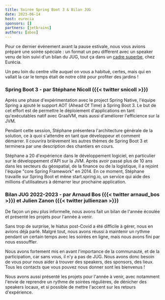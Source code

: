 ```yaml
---
title: Soirée Spring Boot 3 & Bilan JUG
date: 2023-06-14
host: eurecia
sponsors: []
partners: [jetbrains]
authors: [abos]
---
```


Pour ce dernier événement avant la pause estivale, nous vous avions préparé une soirée
spéciale : un format un peu différent avec un speaker venu de loin suivi d'un bilan du
JUG, tout ça dans un [cadre superbe](https://twitter.com/toulousejug/status/1669248945351000064),
chez Eurécia.

Un peu loin du centre ville auquel on vous a habitué, certes, mais qui en vallait la
car le temps était de notre côté pour profiter des jardins !

### Spring Boot 3 - par Stéphane Nicoll ({{< twitter snicoll >}})

Après une phase d'expérimentation avec le project Spring Native, l'équipe Spring a ajouté le support AOT (Ahead Of Time) à Spring Boot 3. Le but de cet effort est de permettre le déploiement d'applications en tant qu'exécutables natif avec GraalVM, mais aussi d'améliorer l'efficience sur la JVM.

Pendant cette session, Stéphane présentera l'architecture générale de la solution, ce à quoi s'attendre en tant que développeur et comment démarrer. Il couvrira brièvement les autres thèmes de Spring Boot 3 et terminera par une description des chantiers en cours.

Stéphane a 20 d'expérience dans le développement logiciel, en particulier sur le développement d'API sur la JVM.
Après avoir passé plus de 10 ans dans les secteurs du géospatial, de la finance ou de la logistique, il a rejoint l'équipe "core Spring Framework" en 2014.
En ce moment, Stéphane travaille sur Spring Boot et mène start.spring.io, un service qui aide des millions d'utilisateurs à démarrer leur prochaine application.

### Bilan JUG 2022-2023 - par Arnaud Bos ({{< twitter arnaud_bos >}}) et Julien Zanon ({{< twitter jullienzan >}})

De façon un peu plus informelle, nous avons fait un bilan de l'année écoulée et présenté
les projets pour l'année à venir.

Sans trop de surprise, le hiatus post-Covid a été difficile à gérer, nous en avions déjà
parlé. Malgré tout, nous avons réussi à maintenir un rythme pendant un certain temps avec
les soirées en ligne, mais nous avons fini par nous essouffler.

Nous avons fortement mis en avant l'importance de la communauté, et de la participation,
car sans vous, il n'y a pas de JUG. Nous avons donc besoin de vous pour nous aider à
trouver des speakers, des sponsors, des lieux. Tous les contacts que vous pouvez nous
donner sont les bienvenus !

Nous avons aussi présenté les projets pour l'année à venir, avec notamment l'envie de
reprendre un rythme de soirées régulières, de dénicher des speakers locaux, et si
possible de mettre l'accent sur les retours d'expérience.
